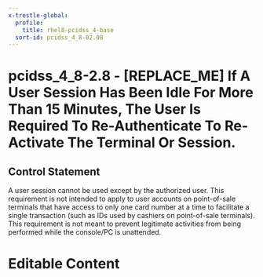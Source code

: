 ```yaml
---
x-trestle-global:
  profile:
    title: rhel8-pcidss_4-base
  sort-id: pcidss_4_8-02.08
---
```


# pcidss_4_8-2.8 - \[REPLACE_ME\] If A User Session Has Been Idle For More Than 15 Minutes, The User Is Required To Re-Authenticate To Re-Activate The Terminal Or Session.

## Control Statement

A user session cannot be used except by the authorized user. This requirement is not
intended to apply to user accounts on point-of-sale terminals that have access to only one
card number at a time to facilitate a single transaction (such as IDs used by cashiers on
point-of-sale terminals). This requirement is not meant to prevent legitimate activities
from being performed while the console/PC is unattended.

# Editable Content

<!-- Make additions and edits below -->
<!-- The above represents the contents of the control as received by the profile, prior to additions. -->
<!-- If the profile makes additions to the control, they will appear below. -->
<!-- The above markdown may not be edited but you may edit the content below, and/or introduce new additions to be made by the profile. -->
<!-- If there is a yaml header at the top, parameter values may be edited. Use --set-parameters to incorporate the changes during assembly. -->
<!-- The content here will then replace what is in the profile for this control, after running profile-assemble. -->
<!-- The current profile has no added parts for this control, but you may add new ones here. -->
<!-- Each addition must have a heading either of the form ## Control my_addition_name -->
<!-- or ## Part a. (where the a. refers to one of the control statement labels.) -->
<!-- "## Control" parts are new parts added after the statement part. -->
<!-- "## Part" parts are new parts added into the top-level statement part with that label. -->
<!-- Subparts may be added with nested hash levels of the form ### My Subpart Name -->
<!-- underneath the parent ## Control or ## Part being added -->
<!-- See https://oscal-compass.github.io/compliance-trestle/tutorials/ssp_profile_catalog_authoring/ssp_profile_catalog_authoring for guidance. -->
